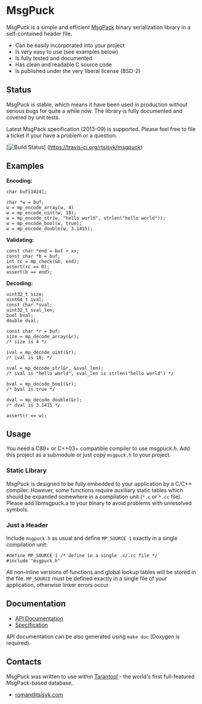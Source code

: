 MsgPuck
=======

MsgPuck is a simple and efficient [MsgPack](http://msgpack.org) binary
serialization library in a self-contained header file.

 * Can be easily incorporated into your project
 * Is very easy to use (see examples below)
 * Is fully tested and documented
 * Has clean and readable C source code
 * Is published under the very liberal license (BSD-2)

Status
------

MsgPuck is stable, which means it have been used in production without
serious bugs for quite a while now. The library is fully documented and
covered by unit tests.

Latest MsgPack specification (2013-09) is supported.
Please feel free to file a ticket if your have a problem or a question.

[![Build Status](https://travis-ci.org/rtsisyk/msgpuck.png)]
(https://travis-ci.org/rtsisyk/msgpuck)

Examples
--------

**Encoding:**

    char buf[1024];

    char *w = buf;
    w = mp_encode_array(w, 4)
    w = mp_encode_uint(w, 10);
    w = mp_encode_str(w, "hello world", strlen("hello world"));
    w = mp_encode_bool(w, true);
    w = mp_encode_double(w, 3.1415);

**Validating:**

    const char *end = buf + xx;
    const char *b = buf;
    int rc = mp_check(&b, end);
    assert(rc == 0);
    assert(b == end);

**Decoding:**

    uint32_t size;
    uint64_t ival;
    const char *sval;
    uint32_t sval_len;
    bool bval;
    double dval;

    const char *r = buf;
    size = mp_decode_array(&r);
    /* size is 4 */

    ival = mp_decode_uint(&r);
    /* ival is 10; */

    sval = mp_decode_str(&r, &sval_len);
    /* sval is "hello world", sval_len is strlen("hello world") */

    bval = mp_decode_bool(&r);
    /* bval is true */

    dval = mp_decode_double(&r);
    /* dval is 3.1415 */

    assert(r == w);

Usage
-----

You need a C89+ or C++03+ compatible compiler to use msgpuck.h.
Add this project as a submodule or just copy  `msgpuck.h` to your project.

### Static Library

MsgPuck is designed to be fully embedded to your application by a C/C++
compiler. However, some functions require auxiliary static tables which
should be expanded somewhere in a compilation unit (`*.c` or `*.cc` file).
Please add libmsgpuck.a to your binary to avoid problems with unresolved
symbols.

### Just a Header

Include `msgpuck.h` as usual and define `MP_SOURCE 1` exactly in a single
compilation unit:

    #define MP_SOURCE 1 /* define in a single .c/.cc file */
    #include "msgpuck.h"

All non-inline versions of functions and global lookup tables will be
stored in the file. `MP_SOURCE` must be defined exactly in a single file of
your application, otherwise linker errors occur.

Documentation
-------------

 * [API Documentation](http://rtsisyk.github.io/msgpuck/)
 * [Specification](https://github.com/msgpack/msgpack/blob/master/spec.md)

API documentation can be also generated using `make doc` (Doxygen is required).

Contacts
--------

MsgPuck was written to use within [Tarantool](http://tarantool.org) -
the world's first full-featured MsgPack-based database.

 * roman@tsisyk.com
